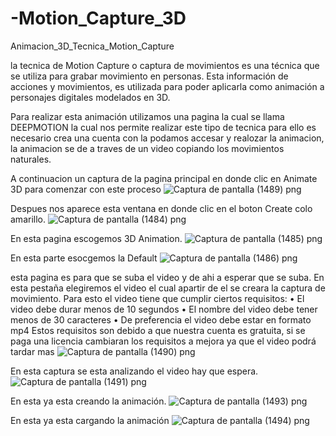 # -Motion_Capture_3D
Animacion_3D_Tecnica_Motion_Capture

la tecnica de Motion Capture o captura de movimientos es una técnica que se utiliza para grabar movimiento en personas. Esta información de acciones y movimientos, es utilizada para poder aplicarla como animación a personajes digitales modelados en 3D.

Para realizar esta animación utilizamos una pagina la cual se llama DEEPMOTION la cual nos permite realizar este tipo de tecnica para ello es necesario crea una cuenta con la podamos accesar y realozar la animacion, la animacion se de a traves de un video copiando los movimientos naturales.

A continuacion un captura de la pagina principal en donde clic en Animate 3D para comenzar con este proceso
![Captura de pantalla (1489) png](https://user-images.githubusercontent.com/71051834/145311407-1f55e23f-2641-4387-b383-3356a3db9afa.jpg)

Despues nos aparece esta ventana en donde clic en el boton Create colo amarillo.
![Captura de pantalla (1484) png](https://user-images.githubusercontent.com/71051834/145310975-7c2f8f97-060c-49fb-8d80-5bf67d0d8fdd.jpg)

En esta pagina escogemos 3D Animation.
![Captura de pantalla (1485) png](https://user-images.githubusercontent.com/71051834/145311028-da6b4d16-94b1-4075-a640-c2a9ab01fa76.jpg)

En esta parte esocgemos la Default
![Captura de pantalla (1486) png](https://user-images.githubusercontent.com/71051834/145311045-a35678ab-2199-4df9-8c12-726f3a5d8cf5.jpg)

esta pagina es para que se suba el video y de ahi a esperar que se suba.
En esta pestaña elegiremos el video el cual apartir de el se creara la captura de movimiento. Para esto el video tiene que cumplir ciertos requisitos:
•	El video debe durar menos de 10 segundos
•	El nombre del video debe tener menos de 30 caracteres
•	De preferencia el video debe estar en formato mp4
Estos requisitos son debido a que nuestra cuenta es gratuita, si se paga una licencia cambiaran los requisitos a mejora ya que el video podrá tardar mas
![Captura de pantalla (1490) png](https://user-images.githubusercontent.com/71051834/145311810-1d1c76d0-5db5-4479-8c1c-1cb466cd8563.jpg)

En esta captura se esta analizando el video hay que espera.
![Captura de pantalla (1491) png](https://user-images.githubusercontent.com/71051834/145313000-1bd5e614-82dc-4136-b0e0-68728a975aff.jpg)

En esta ya esta creando la animación.
![Captura de pantalla (1493) png](https://user-images.githubusercontent.com/71051834/145313017-10c3c1d1-2148-4427-91a4-0f606d9f9c09.jpg)

En esta ya esta cargando la animación
![Captura de pantalla (1494) png](https://user-images.githubusercontent.com/71051834/145313044-27e94765-547b-4d0a-a17f-9a983a742e00.jpg)


